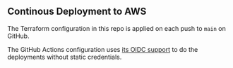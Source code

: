 ## Continous Deployment to AWS

The Terraform configuration in this repo is applied on each push to `main` on GitHub.

The GitHub Actions configuration uses [its OIDC support](https://github.com/github/roadmap/issues/249) to do the deployments without static credentials.
